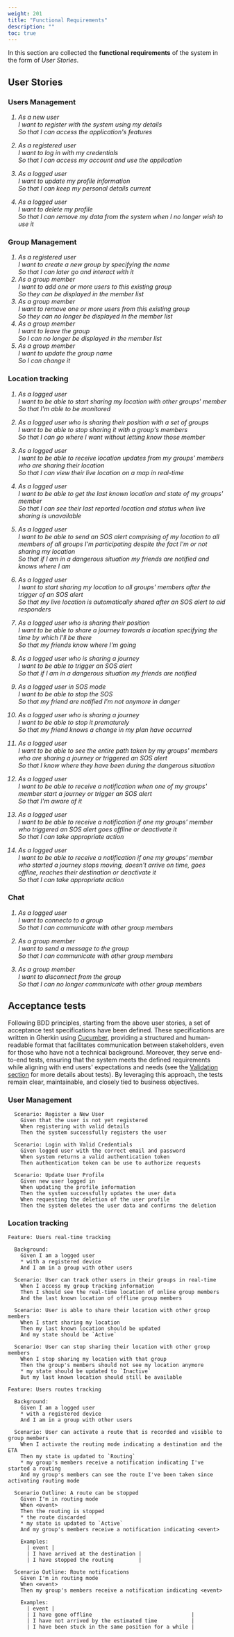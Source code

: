 ```yaml
---
weight: 201
title: "Functional Requirements"
description: ""
toc: true
---
```


In this section are collected the **functional requirements** of the system in the form of _User Stories_.

## User Stories

### Users Management

<em>

1. As a new user \
   I want to register with the system using my details \
   So that I can access the application's features

2. As a registered user \
   I want to log in with my credentials \
   So that I can access my account and use the application

3. As a logged user \
   I want to update my profile information \
   So that I can keep my personal details current

4. As a logged user \
   I want to delete my profile \
   So that I can remove my data from the system when I no longer wish to use it

</em>

### Group Management

<em>

1. As a registered user \
   I want to create a new group by specifying the name \
   So that I can later go and interact with it
2. As a group member \
   I want to add one or more users to this existing group \
   So they can be displayed in the member list
3. As a group member \
   I want to remove one or more users from this existing group \
   So they can no longer be displayed in the member list
4. As a group member \
   I want to leave the group \
   So I can no longer be displayed in the member list
5. As a group member \
   I want to update the group name \
   So I can change it

</em>

### Location tracking

<em>

1. As a logged user \
   I want to be able to start sharing my location with other groups' member \
   So that I'm able to be monitored

2. As a logged user who is sharing their position with a set of groups \
   I want to be able to stop sharing it with a group's members \
   So that I can go where I want without letting know those member

3. As a logged user \
   I want to be able to receive location updates from my groups' members who are sharing their location \
   So that I can view their live location on a map in real-time

4. As a logged user \
   I want to be able to get the last known location and state of my groups' member \
   So that I can see their last reported location and status when live sharing is unavailable

5. As a logged user \
   I want to be able to send an SOS alert comprising of my location to all members of all groups I'm participating despite the fact I'm or not sharing my location \
   So that if I am in a dangerous situation my friends are notified and knows where I am

6. As a logged user \
   I want to start sharing my location to all groups' members after the trigger of an SOS alert \
   So that my live location is automatically shared after an SOS alert to aid responders

7. As a logged user who is sharing their position \
   I want to be able to share a journey towards a location specifying the time by which I'll be there \
   So that my friends know where I'm going

8. As a logged user who is sharing a journey \
   I want to be able to trigger an SOS alert \
   So that if I am in a dangerous situation my friends are notified

9. As a logged user in SOS mode \
   I want to be able to stop the SOS \
   So that my friend are notified I'm not anymore in danger

10. As a logged user who is sharing a journey \
    I want to be able to stop it prematurely \
    So that my friend knows a change in my plan have occurred

11. As a logged user \
    I want to be able to see the entire path taken by my groups' members who are sharing a journey or triggered an SOS alert \
    So that I know where they have been during the dangerous situation 

12. As a logged user \
    I want to be able to receive a notification when one of my groups' member start a journey or trigger an SOS alert \
    So that I'm aware of it

13. As a logged user \
    I want to be able to receive a notification if one my groups' member who triggered an SOS alert goes offline or deactivate it \
    So that I can take appropriate action

14. As a logged user \
    I want to be able to receive a notification if one my groups' member who started a journey stops moving, doesn't arrive on time, goes offline, reaches their destination or deactivate it \
    So that I can take appropriate action

</em>

### Chat

<em>

   1. As a logged user \
      I want to connecto to a group \
      So that I can communicate with other group members

   2. As a group member \
      I want to send a message to the group \
      So that I can communicate with other group members
   
   3. As a group member \
      I want to disconnect from the group \
      So that I can no longer communicate with other group members
</em>

## Acceptance tests

Following BDD principles, starting from the above user stories, a set of acceptance test specifications have been defined.
These specifications are written in Gherkin using [Cucumber](https://cucumber.io), providing a structured and human-readable format that facilitates communication between stakeholders, even for those who have not a technical background.
Moreover, they serve end-to-end tests, ensuring that the system meets the defined requirements while aligning with end users' expectations and needs (see the [Validation section](/docs/6-validation/validation/) for more details about tests).
By leveraging this approach, the tests remain clear, maintainable, and closely tied to business objectives.

### User Management

```gherkin
  Scenario: Register a New User
    Given that the user is not yet registered
    When registering with valid details
    Then the system successfully registers the user

  Scenario: Login with Valid Credentials
    Given logged user with the correct email and password
    When system returns a valid authentication token
    Then authentication token can be use to authorize requests

  Scenario: Update User Profile
    Given new user logged in
    When updating the profile information
    Then the system successfully updates the user data
    When requesting the deletion of the user profile
    Then the system deletes the user data and confirms the deletion
```

### Location tracking

```gherkin
Feature: Users real-time tracking

  Background:
    Given I am a logged user
    * with a registered device
    And I am in a group with other users

  Scenario: User can track other users in their groups in real-time
    When I access my group tracking information
    Then I should see the real-time location of online group members
    And the last known location of offline group members

  Scenario: User is able to share their location with other group members
    When I start sharing my location
    Then my last known location should be updated
    And my state should be `Active`

  Scenario: User can stop sharing their location with other group members
    When I stop sharing my location with that group
    Then the group's members should not see my location anymore
    * my state should be updated to `Inactive`
    But my last known location should still be available
```

```gherkin
Feature: Users routes tracking

  Background:
    Given I am a logged user
    * with a registered device
    And I am in a group with other users

  Scenario: User can activate a route that is recorded and visible to group members
    When I activate the routing mode indicating a destination and the ETA
    Then my state is updated to `Routing`
    * my group's members receive a notification indicating I've started a routing
    And my group's members can see the route I've been taken since activating routing mode

  Scenario Outline: A route can be stopped
    Given I'm in routing mode
    When <event>
    Then the routing is stopped
    * the route discarded
    * my state is updated to `Active`
    And my group's members receive a notification indicating <event>

    Examples:
      | event |
      | I have arrived at the destination |
      | I have stopped the routing        |

  Scenario Outline: Route notifications
    Given I'm in routing mode
    When <event>
    Then my group's members receive a notification indicating <event>

    Examples:  
      | event |
      | I have gone offline                                |
      | I have not arrived by the estimated time           |
      | I have been stuck in the same position for a while |
```